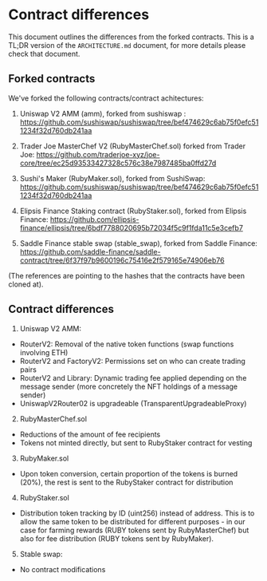 # Contract differences

This document outlines the differences from the forked contracts. This is a TL;DR version of the `ARCHITECTURE.md` document,
for more details please check that document.

## Forked contracts

We've forked the following contracts/contract achitectures:

1. Uniswap V2 AMM (amm), forked from sushiswap :
https://github.com/sushiswap/sushiswap/tree/bef474629c6ab75f0efc511234f32d760db241aa

2. Trader Joe MasterChef V2 (RubyMasterChef.sol) forked from Trader Joe:
https://github.com/traderjoe-xyz/joe-core/tree/ec25d93533427328c576c38e7987485ba0ffd27d

3. Sushi's Maker (RubyMaker.sol), forked from SushiSwap:
https://github.com/sushiswap/sushiswap/tree/bef474629c6ab75f0efc511234f32d760db241aa

4. Elipsis Finance Staking contract (RubyStaker.sol), forked from Elipsis Finance:
https://github.com/ellipsis-finance/ellipsis/tree/6bdf7788020695b72034f5c9f1fda11c5e3cefb7

5. Saddle Finance stable swap (stable_swap), forked from Saddle Finance:
https://github.com/saddle-finance/saddle-contract/tree/6f37f97b9600196c75416e2f579165e74906eb76

(The references are pointing to the hashes that the contracts have been cloned at).


## Contract differences

1. Uniswap V2 AMM:
- RouterV2: Removal of the native token functions (swap functions involving ETH)
- RouterV2 and FactoryV2: Permissions set on who can create trading pairs
- RouterV2 and Library: Dynamic trading fee applied depending on the message sender (more concretely the NFT holdings of a message sender)
- UniswapV2Router02 is upgradeable (TransparentUpgradeableProxy)

2. RubyMasterChef.sol
- Reductions of the amount of fee recipients
- Tokens not minted directly, but sent to RubyStaker contract for vesting

3. RubyMaker.sol
- Upon token conversion, certain proportion of the tokens is burned (20%), the rest is sent to the RubyStaker contract for distribution

4. RubyStaker.sol
- Distribution token tracking by ID (uint256) instead of address. This is to allow the same token to be distributed for different purposes - in our case for farming rewards (RUBY tokens sent by RubyMasterChef) but also for fee distribution (RUBY tokens sent by RubyMaker).

5. Stable swap:
- No contract modifications